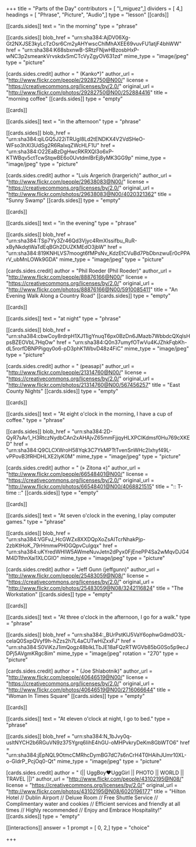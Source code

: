 +++
title = "Parts of the Day"
contributors = [ "l_miguez",]
dividers = [ 4,]
headings = [ "Phrase", "Picture", "Audio",]
type = "lesson"
[[cards]]

[[cards.sides]]
text = "in the morning"
type = "phrase"

[[cards.sides]]
blob_href = "urn:sha384:AjDV06Xg-Gt2NXJSE3kyLcTzOsr6Cm2yAHYwscChlMhAXEE69vuvFU1atjF4bhWW"
href = "urn:sha384:K68sbxnwB-SRtzFNjwHBzosbHxP-wNC3p2smeankVrvskdxSmCTcVyZgyOV631zd"
mime_type = "image/jpeg"
type = "picture"

[cards.sides.credit]
author = " (Kanko*)"
author_url = "http://www.flickr.com/people/29282750@N00/"
license = "https://creativecommons.org/licenses/by/2.0/"
original_url = "http://www.flickr.com/photos/29282750@N00/252884416"
title = "morning coffee"
[[cards.sides]]
type = "empty"

[[cards]]

[[cards.sides]]
text = "in the afternoon"
type = "phrase"

[[cards.sides]]
blob_href = "urn:sha384:qiLGQ5J22iTRUgI8Ld2tENDKX4V2VdSHeO-WFso3hXl3UdSg2R6RaIxqZWcHLF1U"
href = "urn:sha384:O22EaBzDgHwcRKRXQl3o6xP-KTWBqv5ctTcwStqwBE6o0UvtdmIBrEj8yMK3GG9p"
mime_type = "image/jpeg"
type = "picture"

[cards.sides.credit]
author = "Luis Argerich (lrargerich)"
author_url = "http://www.flickr.com/people/29638083@N00/"
license = "https://creativecommons.org/licenses/by/2.0/"
original_url = "http://www.flickr.com/photos/29638083@N00/4020321362"
title = "Sunny Swamp"
[[cards.sides]]
type = "empty"

[[cards]]

[[cards.sides]]
text = "in the evening"
type = "phrase"

[[cards.sides]]
blob_href = "urn:sha384:TSp7Yy3Zr46Qd3Vjyc4RmXlssifbu_RuR-xByNkdqtWaTdEqBGh2DUZKMEdO3jbW"
href = "urn:sha384:819KNHLVS7moogt6fMPsNv_KdzEtCVuBd7PbDbnzwuEr0cPPArV_ubMnLOWk9GDA"
mime_type = "image/jpeg"
type = "picture"

[cards.sides.credit]
author = "Phil Roeder (Phil Roeder)"
author_url = "http://www.flickr.com/people/88876166@N00/"
license = "https://creativecommons.org/licenses/by/2.0/"
original_url = "http://www.flickr.com/photos/88876166@N00/5910085411"
title = "An Evening Walk Along a Country Road"
[[cards.sides]]
type = "empty"

[[cards]]

[[cards.sides]]
text = "at night"
type = "phrase"

[[cards.sides]]
blob_href = "urn:sha384:cbwCoy8rdrpH1XJ11igYnuqT6px0BzDn6JMazb7WbbdcQXqIsHpsBZEOVbL7HqOw"
href = "urn:sha384:Q0n37umyfOTwVu4KJZhkFqbKh-dL5rorfDBNPPigqy0o6-pD3phK1WbvD48z4FiC"
mime_type = "image/jpeg"
type = "picture"

[cards.sides.credit]
author = " (peasap)"
author_url = "http://www.flickr.com/people/21314760@N00/"
license = "https://creativecommons.org/licenses/by/2.0/"
original_url = "http://www.flickr.com/photos/21314760@N00/567456257"
title = "East County Nights"
[[cards.sides]]
type = "empty"

[[cards]]

[[cards.sides]]
text = "At eight o'clock in the morning, I have a cup of coffee."
type = "phrase"

[[cards.sides]]
blob_href = "urn:sha384:2D-QyR7sAv1_H3RtczNydbCAn2xAHAjvZ65mmFjjqyHLXPCIKdmsf0Hu769cXKED"
href = "urn:sha384:Q9CLCXWroH58Yqk3C7YkMPTtTvenSnWHc2Ixhyf49L-vPPovB3fRHDHLXE2lyK0M"
mime_type = "image/jpeg"
type = "picture"

[cards.sides.credit]
author = " (» Zitona «)"
author_url = "http://www.flickr.com/people/66548401@N00/"
license = "https://creativecommons.org/licenses/by/2.0/"
original_url = "http://www.flickr.com/photos/66548401@N00/4068821515"
title = ":: T-time ::"
[[cards.sides]]
type = "empty"

[[cards]]

[[cards.sides]]
text = "At seven o'clock in the evening, I play computer games."
type = "phrase"

[[cards.sides]]
blob_href = "urn:sha384:VGFvJ_HcGWZx8XXDQpXoZsAITcrNhakPjp-2zbKtHoK_79rHmmwPH0GQpvCulgqx"
href = "urn:sha384:uKYredWHIW5AWmeNuvJetn2dPyx0FjEnePP4Sa2wMqvDJG4M4DTthnXai1XLCGIO"
mime_type = "image/jpeg"
type = "picture"

[cards.sides.credit]
author = "Jeff Gunn (jeffgunn)"
author_url = "http://www.flickr.com/people/25483059@N08/"
license = "https://creativecommons.org/licenses/by/2.0/"
original_url = "http://www.flickr.com/photos/25483059@N08/3242116824"
title = "The Workstation"
[[cards.sides]]
type = "empty"

[[cards]]

[[cards.sides]]
text = "At three o'clock in the afternoon, I go for a walk."
type = "phrase"

[[cards.sides]]
blob_href = "urn:sha384:_BUrPstKlJ5VaY6ophwGdmdO3L-celaQ0SxpQVyf9h-hZzs2h7L4aCUTwHiZxxFJ"
href = "urn:sha384:S0ViKzJ1imQogz48bIkLTbJE18aFQzRTWGVb85bG0So5p9ecJDPj5AVgmKRgc8im"
mime_type = "image/jpeg"
rotation = "270"
type = "picture"

[cards.sides.credit]
author = " (Joe Shlabotnik)"
author_url = "http://www.flickr.com/people/40646519@N00/"
license = "https://creativecommons.org/licenses/by/2.0/"
original_url = "http://www.flickr.com/photos/40646519@N00/2716066644"
title = "Woman In Times Square"
[[cards.sides]]
type = "empty"

[[cards]]

[[cards.sides]]
text = "At eleven o'clock at night, I go to bed."
type = "phrase"

[[cards.sides]]
blob_href = "urn:sha384:N_1bJvy0q-usltNYCH2b6RGuVN9z375Ygrq6IihE4hGU-oMHPvkryDeKm8GbWTO6"
href = "urn:sha384:jEpNQL9OtmcCMRhcDymBG7dC7s6nCrH4T0HAihJUmr10XL-o-GIdrP_PcjOq0-Qt"
mime_type = "image/jpeg"
type = "picture"

[cards.sides.credit]
author = " (|| UggBoy♥UggGirl || PHOTO || WORLD || TRAVEL ||)"
author_url = "http://www.flickr.com/people/43102195@N08/"
license = "https://creativecommons.org/licenses/by/2.0/"
original_url = "http://www.flickr.com/photos/43102195@N08/6020196177"
title = "Hilton Hotel // Dublin Airport // Deluxe Room // Free Shuttle Service // Complimentary water and cookies // Efficient services and friendly at all times // Highly recommended // Enjoy and Embrace Hospitality!"
[[cards.sides]]
type = "empty"

[[interactions]]
answer = 1
prompt = [ 0, 2,]
type = "choice"

+++
